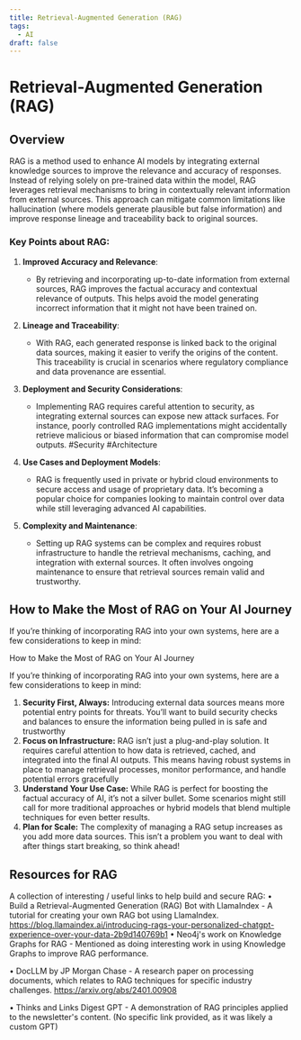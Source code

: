 ```yaml
---
title: Retrieval-Augmented Generation (RAG)
tags:
  - AI
draft: false
---
```

# Retrieval-Augmented Generation (RAG) 

## Overview
RAG is a method used to enhance AI models by integrating external knowledge sources to improve the relevance and accuracy of responses. Instead of relying solely on pre-trained data within the model, RAG leverages retrieval mechanisms to bring in contextually relevant information from external sources. This approach can mitigate common limitations like hallucination (where models generate plausible but false information) and improve response lineage and traceability back to original sources.

### Key Points about RAG:
1. **Improved Accuracy and Relevance**:
   - By retrieving and incorporating up-to-date information from external sources, RAG improves the factual accuracy and contextual relevance of outputs. This helps avoid the model generating incorrect information that it might not have been trained on.

2. **Lineage and Traceability**:
   - With RAG, each generated response is linked back to the original data sources, making it easier to verify the origins of the content. This traceability is crucial in scenarios where regulatory compliance and data provenance are essential.

3. **Deployment and Security Considerations**:
   - Implementing RAG requires careful attention to security, as integrating external sources can expose new attack surfaces. For instance, poorly controlled RAG implementations might accidentally retrieve malicious or biased information that can compromise model outputs. #Security #Architecture 

4. **Use Cases and Deployment Models**:
   - RAG is frequently used in private or hybrid cloud environments to secure access and usage of proprietary data. It’s becoming a popular choice for companies looking to maintain control over data while still leveraging advanced AI capabilities.

5. **Complexity and Maintenance**:
   - Setting up RAG systems can be complex and requires robust infrastructure to handle the retrieval mechanisms, caching, and integration with external sources. It often involves ongoing maintenance to ensure that retrieval sources remain valid and trustworthy.

## How to Make the Most of RAG on Your AI Journey

If you’re thinking of incorporating RAG into your own systems, here are a few considerations to keep in mind:

How to Make the Most of RAG on Your AI Journey

If you’re thinking of incorporating RAG into your own systems, here are a few considerations to keep in mind:

1. **Security First, Always:** Introducing external data sources means more potential entry points for threats. You’ll want to build security checks and balances to ensure the information being pulled in is safe and trustworthy
2. **Focus on Infrastructure:** RAG isn’t just a plug-and-play solution. It requires careful attention to how data is retrieved, cached, and integrated into the final AI outputs. This means having robust systems in place to manage retrieval processes, monitor performance, and handle potential errors gracefully
3. **Understand Your Use Case:** While RAG is perfect for boosting the factual accuracy of AI, it’s not a silver bullet. Some scenarios might still call for more traditional approaches or hybrid models that blend multiple techniques for even better results.
4. **Plan for Scale:** The complexity of managing a RAG setup increases as you add more data sources. This isn’t a problem you want to deal with after things start breaking, so think ahead!

## Resources for RAG
A collection of interesting / useful links to help build and secure RAG:
• Build a Retrieval-Augmented Generation (RAG) Bot with LlamaIndex - A tutorial for creating your own RAG bot using LlamaIndex.
https://blog.llamaindex.ai/introducing-rags-your-personalized-chatgpt-experience-over-your-data-2b9d140769b1
• Neo4j's work on Knowledge Graphs for RAG - Mentioned as doing interesting work in using Knowledge Graphs to improve RAG performance.

• DocLLM by JP Morgan Chase - A research paper on processing documents, which relates to RAG techniques for specific industry challenges.
https://arxiv.org/abs/2401.00908

• Thinks and Links Digest GPT - A demonstration of RAG principles applied to the newsletter's content.
(No specific link provided, as it was likely a custom GPT)